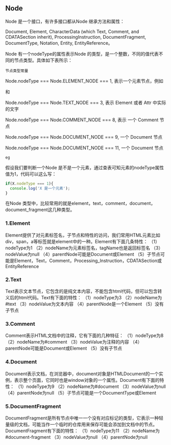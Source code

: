 ## Node
Node 是一个接口，有许多接口都从Node 继承方法和属性：

Document, Element, CharacterData (which Text, Comment, and CDATASection inherit), ProcessingInstruction, DocumentFragment, DocumentType, Notation, Entity, EntityReference。

Node 有一个nodeType的属性表示Node 的类型，是一个整数，不同的值代表不同的节点类型。具体如下表所示：

`节点类型常量`

Node.nodeType === Node.ELEMENT_NODE	=== 1, 表示一个元素节点，例如 <p> 和 <div>

Node.nodeType === Node.TEXT_NODE === 3, 表示 Element 或者 Attr 中实际的文字

Node.nodeType === Node.COMMENT_NODE === 8, 表示 一个 Comment 节点

Node.nodeType === Node.DOCUMENT_NODE === 9, 一个 Document 节点

Node.nodeType === Node.DOCUMENT_NODE === 11, 一个 Document 节点

`eg`

假设我们要判断一个Node 是不是一个元素，通过查表可知元素的nodeType属性值为1，代码可以这么写：

```js
if(X.nodeType === 1){
  console.log('X 是一个元素');
}
```
在Node 类型中，比较常用的就是element，text，comment，document，document_fragment这几种类型。

### 1.Element
Element提供了对元素标签名，子节点和特性的访问，我们常用HTML元素比如div，span，a等标签就是element中的一种。Element有下面几条特性：
（1）nodeType为1
（2）nodeName为元素标签名，tagName也是返回标签名
（3）nodeValue为null
（4）parentNode可能是Document或Element
（5）子节点可能是Element，Text，Comment，Processing_Instruction，CDATASection或EntityReference

### 2.Text
Text表示文本节点，它包含的是纯文本内容，不能包含html代码，但可以包含转义后的html代码。Text有下面的特性：
（1）nodeType为3
（2）nodeName为#text
（3）nodeValue为文本内容
（4）parentNode是一个Element
（5）没有子节点

### 3.Comment
Comment表示HTML文档中的注释，它有下面的几种特征：
（1）nodeType为8
（2）nodeName为#comment
（3）nodeValue为注释的内容
（4）parentNode可能是Document或Element
（5）没有子节点
### 4.Document
Document表示文档，在浏览器中，document对象是HTMLDocument的一个实例，表示整个页面，它同时也是window对象的一个属性。Document有下面的特性：
（1）nodeType为9
（2）nodeName为#document
（3）nodeValue为null
（4）parentNode为null
（5）子节点可能是一个DocumentType或Element

### 5.DocumentFragment
DocumentFragment是所有节点中唯一一个没有对应标记的类型，它表示一种轻量级的文档，可能当作一个临时的仓库用来保存可能会添加到文档中的节点。DocumentFragment有下面的特性：
（1）nodeType为11
（2）nodeName为#document-fragment
（3）nodeValue为null
（4）parentNode为null
